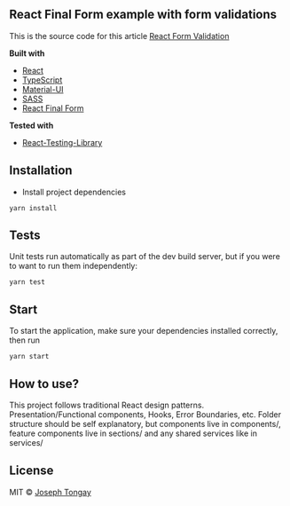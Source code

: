 ## React Final Form example with form validations
This is the source code for this article [React Form Validation](https://medium.com/@dirk.tongay/form-validation-in-react-can-be-great-ff118cd59672)

<b>Built with</b>
- [React](https://reactjs.org)
- [TypeScript](https://www.typescriptlang.org/)
- [Material-UI](https://material-ui.com/)
- [SASS](https://sass-lang.com/)
- [React Final Form](https://final-form.org/react)

<b>Tested with</b>
- [React-Testing-Library](https://testing-library.com/docs/react-testing-library/intro)

## Installation
- Install project dependencies
```shell
yarn install
```

## Tests
Unit tests run automatically as part of the dev build server, but if you were to want to run them independently:

```shell
yarn test
```

## Start
To start the application, make sure your dependencies installed correctly, then run
```shell
yarn start
```

## How to use?
This project follows traditional React design patterns. Presentation/Functional components, Hooks, Error Boundaries, etc. Folder structure should be self explanatory, but components live in components/, feature components live in sections/ and any shared services like in services/


## License
MIT © [Joseph Tongay](http://josephtongay.me)
